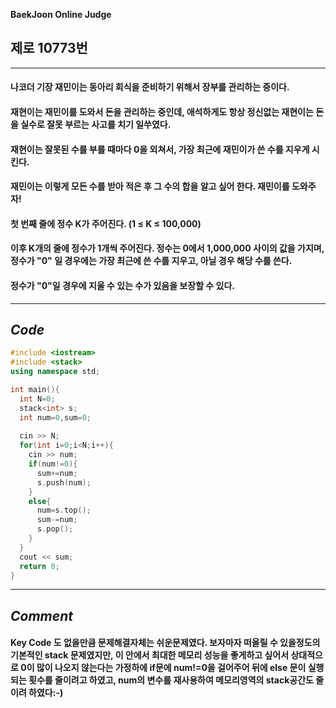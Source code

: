 **BaekJoon Online Judge**
## 제로 10773번
---
#### 나코더 기장 재민이는 동아리 회식을 준비하기 위해서 장부를 관리하는 중이다.

#### 재현이는 재민이를 도와서 돈을 관리하는 중인데, 애석하게도 항상 정신없는 재현이는 돈을 실수로 잘못 부르는 사고를 치기 일쑤였다.

#### 재현이는 잘못된 수를 부를 때마다 0을 외쳐서, 가장 최근에 재민이가 쓴 수를 지우게 시킨다.

#### 재민이는 이렇게 모든 수를 받아 적은 후 그 수의 합을 알고 싶어 한다. 재민이를 도와주자!

#### 첫 번째 줄에 정수 K가 주어진다. (1 ≤ K ≤ 100,000)

#### 이후 K개의 줄에 정수가 1개씩 주어진다. 정수는 0에서 1,000,000 사이의 값을 가지며, 정수가 "0" 일 경우에는 가장 최근에 쓴 수를 지우고, 아닐 경우 해당 수를 쓴다.

#### 정수가 "0"일 경우에 지울 수 있는 수가 있음을 보장할 수 있다.
---
## **_Code_**
```cpp
#include <iostream>
#include <stack>
using namespace std;

int main(){
  int N=0;
  stack<int> s;
  int num=0,sum=0;
  
  cin >> N;
  for(int i=0;i<N;i++){
    cin >> num;
    if(num!=0){
      sum+=num;
      s.push(num);
    }
    else{
      num=s.top();
      sum-=num;
      s.pop();
    }
  }
  cout << sum;
  return 0;
}
```
---
## **_Comment_**
#### Key Code 도 없을만큼 문제해결자체는 쉬운문제였다. 보자마자 떠올릴 수 있을정도의 기본적인 stack 문제였지만, 이 안에서 최대한 메모리 성능을 좋게하고 싶어서 상대적으로 0이 많이 나오지 않는다는 가정하에 if문에 num!=0을 걸어주어 뒤에 else 문이 실행되는 횟수를 줄이려고 하였고, num의 변수를 재사용하여 메모리영역의 stack공간도 줄이려 하였다:-)
